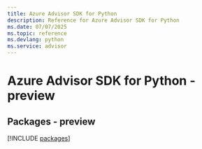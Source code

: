 ```yaml
---
title: Azure Advisor SDK for Python
description: Reference for Azure Advisor SDK for Python
ms.date: 07/07/2025
ms.topic: reference
ms.devlang: python
ms.service: advisor
---
```

# Azure Advisor SDK for Python - preview
## Packages - preview
[!INCLUDE [packages](advisor-index.md)]